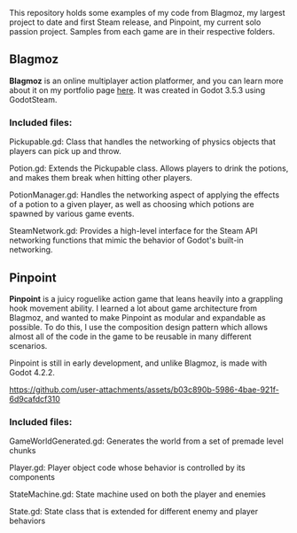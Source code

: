 This repository holds some examples of my code from Blagmoz, my largest project to date and first Steam release, and Pinpoint, my current solo passion project.
Samples from each game are in their respective folders.

## Blagmoz

**Blagmoz** is an online multiplayer action platformer, and you can learn more about it on my portfolio page [here](https://www.samflemington.com/work/blagmoz). It was created in Godot 3.5.3 using GodotSteam.

### Included files:

Pickupable.gd: Class that handles the networking of physics objects that players can pick up and throw.

Potion.gd: Extends the Pickupable class. Allows players to drink the potions, and makes them break when hitting other players.

PotionManager.gd: Handles the networking aspect of applying the effects of a potion to a given player, as well as choosing which potions are spawned by various game events.

SteamNetwork.gd: Provides a high-level interface for the Steam API networking functions that mimic the behavior of Godot's built-in networking.

## Pinpoint

**Pinpoint** is a juicy roguelike action game that leans heavily into a grappling hook movement ability. I learned a lot about game architecture from Blagmoz, and wanted to make Pinpoint as modular and expandable as possible.
To do this, I use the composition design pattern which allows almost all of the code in the game to be reusable in many different scenarios.

Pinpoint is still in early development, and unlike Blagmoz, is made with Godot 4.2.2.

https://github.com/user-attachments/assets/b03c890b-5986-4bae-921f-6d9cafdcf310

### Included files:

GameWorldGenerated.gd: Generates the world from a set of premade level chunks

Player.gd: Player object code whose behavior is controlled by its components

StateMachine.gd: State machine used on both the player and enemies

State.gd: State class that is extended for different enemy and player behaviors
